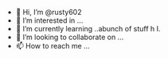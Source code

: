 - 👋 Hi, I’m @rusty602
- 👀 I’m interested in ...
- 🌱 I’m currently learning ..abunch of stuff h
I.
- 💞️ I’m looking to collaborate on ...
- 📫 How to reach me ...

<!---
rusty602/rusty602 is a ✨ special ✨ repository because its `README.md` (this file) appears on your GitHub profile.
You can click the Preview link to take a look at your changes.
--->
